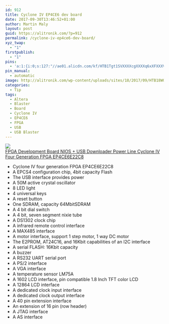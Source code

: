 ```yaml
---
id: 912
title: Cyclone IV EP4CE6 dev board
date: 2017-09-30T13:46:52+01:00
author: Martin Maly
layout: post
guid: https://alitronik.com/?p=912
permalink: /cyclone-iv-ep4ce6-dev-board/
xyz_twap:
  - "1"
firstpublish:
  - "1"
pins:
  - 'a:1:{i:0;s:127:"//ae01.alicdn.com/kf/HTB1Tgt1SVXXXXcgXXXXq6xXFXXXV/-font-b-Altera-b-font-FPGA-font-b-Cyclone-b-font-font-b-IV-b.jpg_220x220.jpg";}'
pin_manual:
  - automatic
image: http://alitronik.com/wp-content/uploads/sites/18/2017/09/HTB18WQeRVXXXXblXFXXq6xXFXXXU.jpg
categories:
  - Tip
tags:
  - Altera
  - Blaster
  - Board
  - Cyclone IV
  - EP4CE6
  - FPGA
  - USB
  - USB Blaster
---
```

<a href="http://s.click.aliexpress.com/e/Zj6m2rR" target="_parent"><img src="//ae01.alicdn.com/kf/HTB1Tgt1SVXXXXcgXXXXq6xXFXXXV/-font-b-Altera-b-font-FPGA-font-b-Cyclone-b-font-font-b-IV-b.jpg_220x220.jpg" /><span style="display: block;">FPGA Development Board NIOS + USB Downloader Power Line Cyclone IV Four Generation FPGA EP4CE6E22C8</span></a>

  * Cyclone IV four generation FPGA EP4CE6E22C8
  * A EPCS4 configuration chip, 4bit capacity Flash
  * The USB interface provides power
  * A 50M active crystal oscillator
  * 8 LED light
  * 4 universal keys
  * A reset button
  * One SDRAM, capacity 64MbitSDRAM
  * A 4 bit dial switch
  * A 4 bit, seven segment nixie tube
  * A DS1302 clock chip
  * A infrared remote control interface
  * A MAX485 interface
  * A motor interface, support 1 step motor, 1 way DC motor
  * The E2PROM, AT24C16, and 16Kbit capabilities of an I2C interface
  * A serial FLASH: 16Kbit capacity
  * A buzzer
  * A RS232 UART serial port
  * A PS/2 interface
  * A VGA interface
  * A temperature sensor LM75A
  * A 1602 LCD interface, pin compatible 1.8 Inch TFT color LCD
  * A 12864 LCD interface
  * A dedicated clock input interface
  * A dedicated clock output interface
  * A 40 pin extension interface
  * An extension of 16 pin (row header)
  * A JTAG interface
  * A AS interface